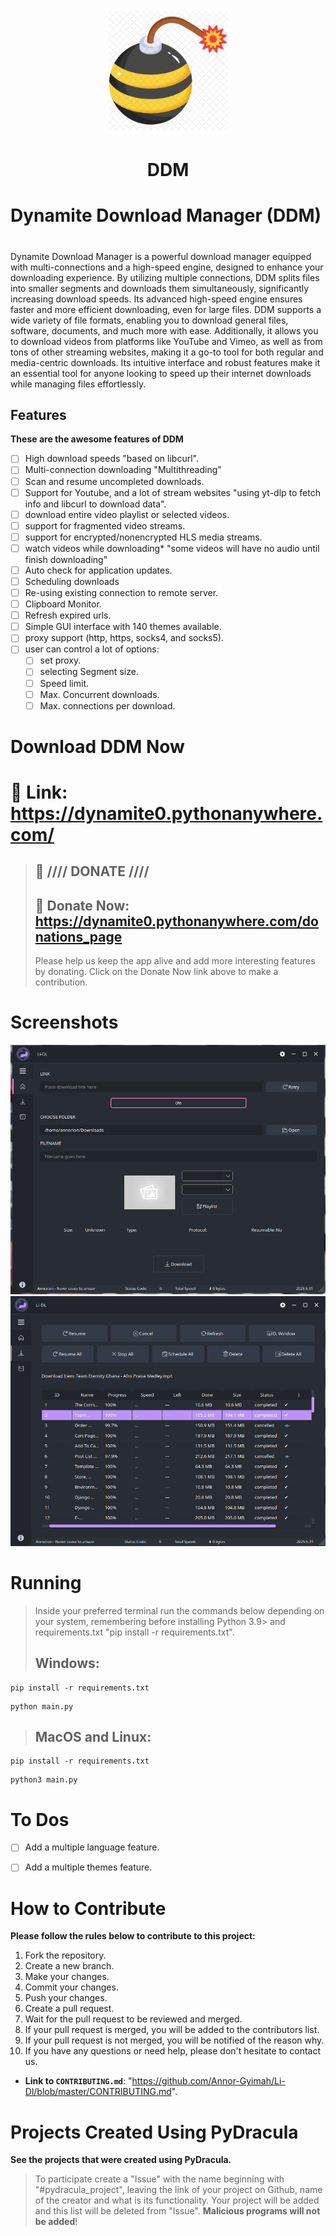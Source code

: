 <p align="center">
  <img src="Linux/images/images/Dynamite.png" alt="Dynamite" width="200"/>
  <h1 align="center">DDM</h1>
</p>

# Dynamite Download Manager (DDM)
# 

Dynamite Download Manager is a powerful download manager equipped with multi-connections and a high-speed engine,  designed to enhance your downloading experience. By utilizing multiple connections, 
DDM splits files into smaller segments and downloads them simultaneously, significantly increasing download speeds. Its advanced high-speed engine ensures faster and more efficient downloading, even for large files.
DDM supports a wide variety of file formats, enabling you to download general files, software, documents, and much more with ease. Additionally, it allows you to download videos from platforms like YouTube and Vimeo, as well as from tons of other streaming websites, making it a go-to tool for both regular and media-centric downloads. Its intuitive interface and robust features make it an essential tool for anyone looking to speed up their internet downloads while managing files effortlessly.

## Features
**These are the awesome features of DDM**
- [ ] High download speeds "based on libcurl".
- [ ] Multi-connection downloading "Multithreading"
- [ ] Scan and resume uncompleted downloads.
- [ ] Support for Youtube, and a lot of stream websites "using yt-dlp to fetch info and libcurl to download data".
- [ ] download entire video playlist or selected videos.
- [ ] support for fragmented video streams.
- [ ] support for encrypted/nonencrypted HLS media streams.
- [ ] watch videos while downloading*   "some videos will have no audio until finish downloading"
- [ ] Auto check for application updates.
- [ ] Scheduling downloads
- [ ] Re-using existing connection to remote server.
- [ ] Clipboard Monitor.
- [ ] Refresh expired urls.
- [ ] Simple GUI interface with 140 themes available.
- [ ] proxy support (http, https, socks4, and socks5).
- [ ] user can control a lot of options:
    - [ ] set proxy.
    - [ ] selecting Segment size.
    - [ ] Speed limit.
    - [ ] Max. Concurrent downloads.
    - [ ] Max. connections per download.

# Download DDM Now
# 🔗 Link: https://dynamite0.pythonanywhere.com/

> ## :gift: **//// DONATE ////**
> ## 🔗 Donate Now: https://dynamite0.pythonanywhere.com/donations_page
> Please help us keep the app alive and add more interesting features by donating. Click on the Donate Now link above to make a contribution.


# Screenshots
![image1](https://github.com/Annor-Gyimah/Li-Dl/blob/master/Linux/images/down.png)
![image2](https://github.com/Annor-Gyimah/Li-Dl/blob/master/Linux/images/down2.png)



# Running
> Inside your preferred terminal run the commands below depending on your system, remembering before installing Python 3.9> and requirements.txt "pip install -r requirements.txt".
> ## **Windows**:
```console
pip install -r requirements.txt
```
```console
python main.py
```

> ## **MacOS and Linux**:
```console
pip install -r requirements.txt
```
```console
python3 main.py
```

# To Dos
- [ ] Add a multiple language feature.
- [ ] Add a multiple themes feature.





# How to Contribute
**Please follow the rules below to contribute to this project:**
1. Fork the repository.
2. Create a new branch.
3. Make your changes.
4. Commit your changes.
5. Push your changes.
6. Create a pull request.
7. Wait for the pull request to be reviewed and merged.
8. If your pull request is merged, you will be added to the contributors list.
9. If your pull request is not merged, you will be notified of the reason why.
10. If you have any questions or need help, please don't hesitate to contact us.

- **Link to `CONTRIBUTING.md`**: "https://github.com/Annor-Gyimah/Li-Dl/blob/master/CONTRIBUTING.md".


# Projects Created Using PyDracula
**See the projects that were created using PyDracula.**
> To participate create a "Issue" with the name beginning with "#pydracula_project", leaving the link of your project on Github, name of the creator and what is its functionality. Your project will be added and this list will be deleted from "Issue".
**Malicious programs will not be added**!



